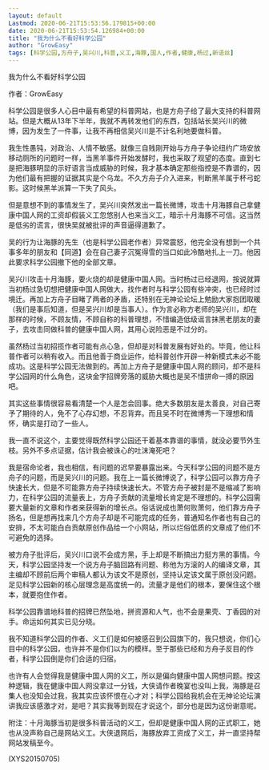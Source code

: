 ```yaml
---
layout: default
Lastmod: 2020-06-21T15:53:56.179815+00:00
date: 2020-06-21T15:53:54.126984+00:00
title: "我为什么不看好科学公园"
author: "GrowEasy"
tags: [科学公园,方舟子,吴兴川,科普,义工,海豚,国人,作者,健康,杨过,新语丝]
---
```


我为什么不看好科学公园

作者：GrowEasy

科学公园是很多人心目中最有希望的科普网站，也是方舟子给了最大支持的科普网站。但是大概从13年下半年，我就不再转发他们的东西，包括站长吴兴川的微博，因为发生了一件事，让我不再相信吴兴川是不计名利地要做科普。

我生性愚钝，对政治、人情不敏感。就像三自贱刚开始与方舟子争论纽约广场安放移动厕所的问题时一样，当黑羊事件开始发酵时，我也采取了观望的态度。直到七是把海豚明显的示好语言当成威胁的时候，我才基本确定那些指控是不靠谱的，因为他们最有把握的证据其实是个乌龙。不久方舟子介入进来，判断黑羊属于杯弓蛇影。这时候黑羊派算一下失了风头。

但是意想不到的事情发生了，吴兴川突然发出一篇长微博，攻击十月海豚自己拿健康中国人网的工资却假装义工忽悠别人也来当义工，暗示十月海豚不可信。这当然是低劣的谎言，很快吴就被批评的声音逼得道歉了。

吴的行为让海豚的先生（也是科学公园老作者）异常震怒，他完全没有想到一个共事多年的朋友和【同道】会在自己妻子沉冤得雪的当口如此冷酷地扎上一刀。他因此要求科学公园撤下他的全部文章。

吴兴川攻击十月海豚，要火烧的却是健康中国人网。当时杨过已经退网，按说就算当初杨过急切想把健康中国人网做大，找作者时与科学公园有些冲突，也已经时过境迁。再加上方舟子目睹了两者的矛盾，还特别在无神论论坛上勉励大家抱团取暖（我们是事后知道，但是吴兴川却是当事人）。作为言必称方老师的吴兴川，却在那样的时候，不顾友情，不顾自称的科普理想，不惜编造低级谣言抹黑老朋友的妻子，去攻击同做科普的健康中国人网，其用心说险恶是不过分的。

虽然杨过当初招揽作者可能有点心急，但却是对科普发展有好处的。毕竟，他让科普作者可以稍有收入。而且他善于商业运作，给科普创作开辟一种新模式未必不能成功。这是科学公园无法做到的。再加上方舟子是健康中国人网的顾问，却不是科学公园网的什么角色，这块金字招牌旁落的威胁大概也是吴不惜拼命一搏的原因吧。

其实这些事情很容易看清楚一个人是怎会回事。绝大多数朋友是太善良，对自己寄予了期待的人，免不了心存幻想，不忍背弃。而且吴不时在微博秀一下理想和情怀，确实是打动了一些人。

我一直不说这个，主要觉得既然科学公园还干着基本靠谱的事情，就没必要节外生枝。另外不多点证据，估计我会被诛心的吐沫淹死吧？

我是宿命论者，我也相信，有问题的迟早要暴露出来。今天科学公园的问题不是方舟子的问题，而是吴兴川的问题。我在上一篇长微博说了，科学公园可以靠方舟子快速长大，但是不可能靠方舟子持续快速长大。不管方舟子被封是不是缩减了影响力，在科学公园的流量表上，方舟子贡献的流量增长肯定是不理想的。科学公园需要大量新的文章和作者来获得新的增长点。俗话说成也萧何败萧何，他们靠方舟子扬名，但是想再找来几个方舟子却是不可能完成的任务，普通知名作者也有自己的安排，不太可能白白贡献原创作品给一个小网站，所以烂俗低质的文章成了他们不可避免的选择。

被方舟子批评后，吴兴川口说不会成方黑，手上却是不断搞出力挺方黑的事情。今天，科学公园坚持发一个说方舟子脑回路有问题、称他为方滚的人的编译文章，其主编却不顾前后两个审稿人都认为该文不是原创，坚持认定该文属于原创没问题。足见科学公园新的核心层理念是高度统一的。流量才是他们的根本，要保住这个根本，就要抱住作者。

科学公园靠谱地科普的招牌已然坠地，拼资源和人气，也不会是果壳、丁香园的对手。命运如何其实已见分晓。

我不知道科学公园的作者、义工们是如何被感召到公园旗下的，我只想说，你们心目中的科学公园，也许并不是你们以为的模样。至于那些已经和方舟子反目的作者，科学公园倒是你们合适的归宿。

也许有人会觉得我是健康中国人网的义工，所以是偏向健康中国人网想问题。按这种逻辑，我在健康中国人网没拿过一分钱，大侠请作者晚宴也没叫上我，海豚是召集人也没知会过我，我其实应该怀恨在心才对；科学公园给我机会在无神论论坛演讲我应该感激才对，是吧？其实我等到现在才说这个，部分也是因为这份谢意呢。

附注：十月海豚当初是很多科普活动的义工，但却是健康中国人网的正式职工，她也从没声称自己是网站义工。大侠退网后，海豚放弃工资成了义工，并一直坚持帮网站发稿至今。

(XYS20150705)

